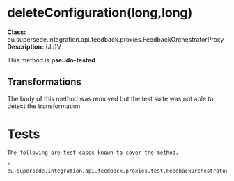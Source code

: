 # deleteConfiguration(long,long)

**Class:** eu.supersede.integration.api.feedback.proxies.FeedbackOrchestratorProxy
**Description:** (JJ)V

This method is **pseudo-tested**.


## Transformations

The body of this method was removed but the test suite was not able to detect the transformation.


# Tests
    The following are test cases known to cover the method.

    * eu.supersede.integration.api.feedback.proxies.test.FeedbackOrchestratorProxyTest.eu.supersede.integration.api.feedback.proxies.test.FeedbackOrchestratorProxyTest 


